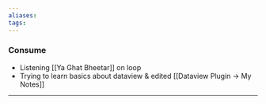 ```yaml
---
aliases:
tags:
---
```


### Consume
- Listening [[Ya Ghat Bheetar]] on loop 
- Trying to learn basics about dataview & edited [[Dataview Plugin → My Notes]]
--- 
